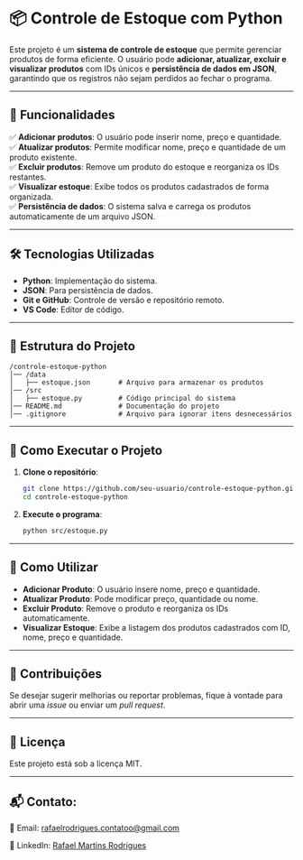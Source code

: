 # 📦 Controle de Estoque com Python

Este projeto é um **sistema de controle de estoque** que permite gerenciar produtos de forma eficiente. O usuário pode **adicionar, atualizar, excluir e visualizar produtos** com IDs únicos e **persistência de dados em JSON**, garantindo que os registros não sejam perdidos ao fechar o programa.

---

## 🚀 Funcionalidades
✅ **Adicionar produtos**: O usuário pode inserir nome, preço e quantidade.  
✅ **Atualizar produtos**: Permite modificar nome, preço e quantidade de um produto existente.  
✅ **Excluir produtos**: Remove um produto do estoque e reorganiza os IDs restantes.  
✅ **Visualizar estoque**: Exibe todos os produtos cadastrados de forma organizada.  
✅ **Persistência de dados**: O sistema salva e carrega os produtos automaticamente de um arquivo JSON.

---

## 🛠️ Tecnologias Utilizadas
- **Python**: Implementação do sistema.
- **JSON**: Para persistência de dados.
- **Git e GitHub**: Controle de versão e repositório remoto.
- **VS Code**: Editor de código.

---

## 📂 Estrutura do Projeto
```
/controle-estoque-python
│── /data
│   ├── estoque.json       # Arquivo para armazenar os produtos
│── /src
│   ├── estoque.py         # Código principal do sistema
│── README.md              # Documentação do projeto
│── .gitignore             # Arquivo para ignorar itens desnecessários
```

---

## 🚀 Como Executar o Projeto
1. **Clone o repositório**:
   ```bash
   git clone https://github.com/seu-usuario/controle-estoque-python.git
   cd controle-estoque-python
   ```
2. **Execute o programa**:
   ```bash
   python src/estoque.py
   ```

---

## 🔎 Como Utilizar
- **Adicionar Produto**: O usuário insere nome, preço e quantidade.
- **Atualizar Produto**: Pode modificar preço, quantidade ou nome.
- **Excluir Produto**: Remove o produto e reorganiza os IDs automaticamente.
- **Visualizar Estoque**: Exibe a listagem dos produtos cadastrados com ID, nome, preço e quantidade.

---

## 📌 Contribuições
Se desejar sugerir melhorias ou reportar problemas, fique à vontade para abrir uma _issue_ ou enviar um _pull request_.

---

## 📜 Licença
Este projeto está sob a licença MIT.

---

## 📬 **Contato:**
📧 Email: [rafaelrodrigues.contatoo@gmail.com](mailto:rafaelrodrigues.contatoo@gmail.com)

🔗 LinkedIn: [Rafael Martins Rodrigues](https://www.linkedin.com/in/rafaelmartinsrodrigues/)
